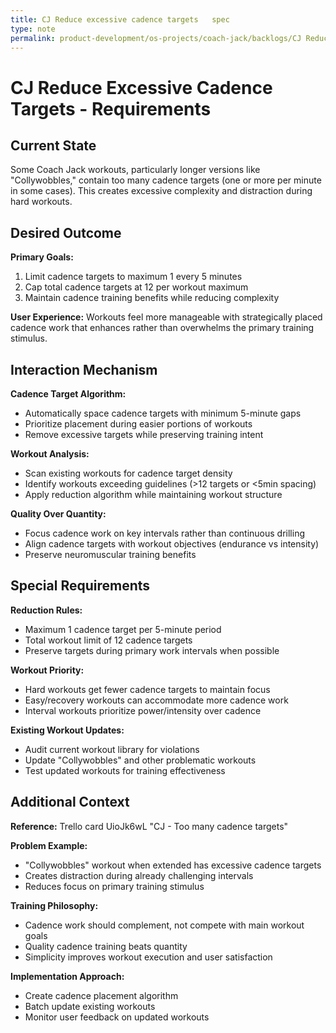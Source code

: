 ```yaml
---
title: CJ Reduce excessive cadence targets   spec
type: note
permalink: product-development/os-projects/coach-jack/backlogs/CJ Reduce Excessive Cadence Targets - Spec
---
```


# CJ Reduce Excessive Cadence Targets - Requirements

## Current State

Some Coach Jack workouts, particularly longer versions like "Collywobbles," contain too many cadence targets (one or more per minute in some cases). This creates excessive complexity and distraction during hard workouts.

## Desired Outcome  

**Primary Goals:**
1. Limit cadence targets to maximum 1 every 5 minutes
2. Cap total cadence targets at 12 per workout maximum
3. Maintain cadence training benefits while reducing complexity

**User Experience:** Workouts feel more manageable with strategically placed cadence work that enhances rather than overwhelms the primary training stimulus.

## Interaction Mechanism

**Cadence Target Algorithm:**
- Automatically space cadence targets with minimum 5-minute gaps
- Prioritize placement during easier portions of workouts
- Remove excessive targets while preserving training intent

**Workout Analysis:**
- Scan existing workouts for cadence target density
- Identify workouts exceeding guidelines (>12 targets or <5min spacing)
- Apply reduction algorithm while maintaining workout structure

**Quality Over Quantity:**
- Focus cadence work on key intervals rather than continuous drilling
- Align cadence targets with workout objectives (endurance vs intensity)
- Preserve neuromuscular training benefits

## Special Requirements

**Reduction Rules:**
- Maximum 1 cadence target per 5-minute period
- Total workout limit of 12 cadence targets
- Preserve targets during primary work intervals when possible

**Workout Priority:**
- Hard workouts get fewer cadence targets to maintain focus
- Easy/recovery workouts can accommodate more cadence work
- Interval workouts prioritize power/intensity over cadence

**Existing Workout Updates:**
- Audit current workout library for violations
- Update "Collywobbles" and other problematic workouts
- Test updated workouts for training effectiveness

## Additional Context

**Reference:** Trello card UioJk6wL "CJ - Too many cadence targets"

**Problem Example:**
- "Collywobbles" workout when extended has excessive cadence targets
- Creates distraction during already challenging intervals
- Reduces focus on primary training stimulus

**Training Philosophy:**
- Cadence work should complement, not compete with main workout goals
- Quality cadence training beats quantity
- Simplicity improves workout execution and user satisfaction

**Implementation Approach:**
- Create cadence placement algorithm
- Batch update existing workouts
- Monitor user feedback on updated workouts